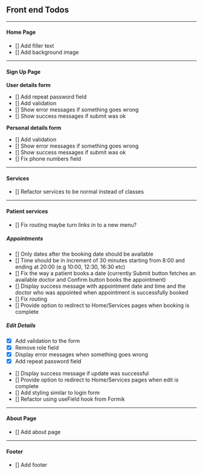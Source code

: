 ## Front end Todos
---

#### Home Page
- [] Add filler text
- [] Add background image
---

#### Sign Up Page


**User details form**
- [] Add repeat password field
- [] Add validation
- [] Show error messages if something goes wrong
- [] Show success messages if submit was ok

**Personal details form**
- [] Add validation
- [] Show error messages if something goes wrong
- [] Show success messages if submit was ok
- [] Fix phone numbers field
---

#### Services
- [] Refactor services to be normal instead of classes
---

#### Patient services
- [] Fix routing maybe turn links in to a new menu?
##### Appointments
- [] Only dates after the booking date should be available
- [] Time should be in increment of 30 minutes starting from 8:00 and ending at 20:00 (e.g 10:00, 12:30, 16:30 etc)
- [] Fix the way a patient books a date 
(currently Submit button fetches an available doctor and Confirm button books the appointment)
- [] Display success message with appointment date and time and the doctor who was appointed when appointment is successfully booked
- [] Fix routing
- [] Provide option to redirect to Home/Services pages when booking is complete

##### Edit Details
- [x] Add validation to the form
- [x] Remove role field
- [x] Display error messages when something goes wrong
- [x] Add repeat password field
- [] Display success message if update was successful
- [] Provide option to redirect to Home/Services pages when edit is complete
- [] Add styling similar to login form
- [] Refactor using useField hook from Formik

---
#### About Page
- [] Add about page

---
#### Footer
- [] Add footer